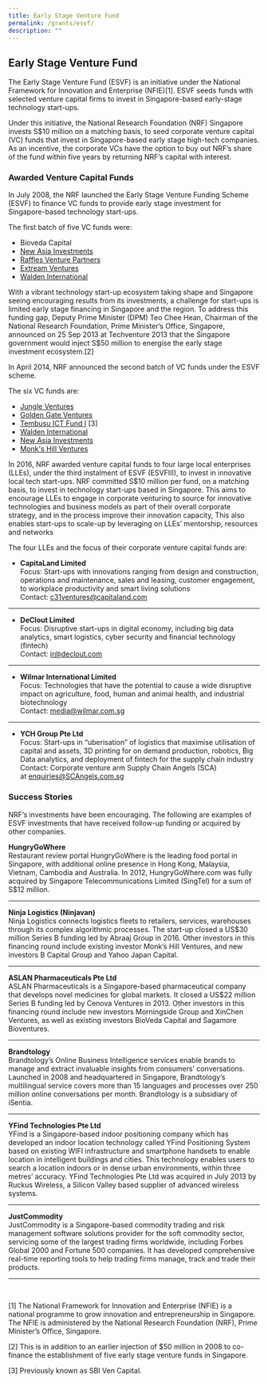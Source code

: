 ```yaml
---
title: Early Stage Venture Fund
permalink: /grants/esvf/
description: ""
---
```

## Early Stage Venture Fund

The Early Stage Venture Fund (ESVF) is an initiative under the National Framework for Innovation and Enterprise (NFIE)\[1\]. ESVF seeds funds with selected venture capital firms to invest in Singapore-based early-stage technology start-ups.

Under this initiative, the National Research Foundation (NRF) Singapore invests S$10 million on a matching basis, to seed corporate venture capital (VC) funds that invest in Singapore-based early stage high-tech companies. As an incentive, the corporate VCs have the option to buy out NRF’s share of the fund within five years by returning NRF’s capital with interest.

### Awarded Venture Capital Funds

In July 2008, the NRF launched the Early Stage Venture Funding Scheme (ESVF) to finance VC funds to provide early stage investment for Singapore-based technology start-ups.

The first batch of five VC funds were:

*   Bioveda Capital
*   [New Asia Investments](http://www.newasiainvestments.com/)
*   [Raffles Venture Partners](http://www.rafflesventurepartners.com/)
*   [Extream Ventures](http://www.extreamventures.com/) 
*   [Walden International](http://www.waldenintl.com/index.aspx)

With a vibrant technology start-up ecosystem taking shape and Singapore seeing encouraging results from its investments, a challenge for start-ups is limited early stage financing in Singapore and the region. To address this funding gap, Deputy Prime Minister (DPM) Teo Chee Hean, Chairman of the National Research Foundation, Prime Minister’s Office, Singapore, announced on 25 Sep 2013 at Techventure 2013 that the Singapore government would inject S$50 million to energise the early stage investment ecosystem.\[2\]  
  
In April 2014, NRF announced the second batch of VC funds under the ESVF scheme.  
  
The six VC funds are:

*   [Jungle Ventures](http://www.jungle-ventures.com/)
*   [Golden Gate Ventures](http://goldengate.vc/)
*   [Tembusu ICT Fund I](https://www.ictfund.sg/) \[3\]
*   [Walden International](http://www.waldenintl.com/index.aspx)
*   [New Asia Investments](http://www.newasiainvestments.com/)
*   [Monk's Hill Ventures](http://www.monkshill.com/#about)

In 2016, NRF awarded venture capital funds to four large local enterprises (LLEs), under the third instalment of ESVF (ESVFIII), to invest in innovative local tech start-ups. NRF committed S$10 million per fund, on a matching basis, to invest in technology start-ups based in Singapore. This aims to encourage LLEs to engage in corporate venturing to source for innovative technologies and business models as part of their overall corporate strategy, and in the process improve their innovation capacity, This also enables start-ups to scale-up by leveraging on LLEs’ mentorship, resources and networks  

The four LLEs and the focus of their corporate venture capital funds are:  

*   **CapitaLand Limited**  
    Focus: Start-ups with innovations ranging from design and construction, operations and maintenance, sales and leasing, customer engagement, to workplace productivity and smart living solutions  
    Contact: [c31ventures@capitaland.com](mailto:c31ventures@capitaland.com)  
---
*   **DeClout Limited**  
    Focus: Disruptive start-ups in digital economy, including big data analytics, smart logistics, cyber security and financial technology (fintech)  
    Contact: [ir@declout.com](mailto:ir@declout.com)
---
*   **Wilmar International Limited**  
    Focus: Technologies that have the potential to cause a wide disruptive impact on agriculture, food, human and animal health, and industrial biotechnology   
    Contact: [media@wilmar.com.sg](mailto:media@wilmar.com.sg)
---
*   **YCH Group Pte Ltd**  
    Focus: Start-ups in “uberisation” of logistics that maximise utilisation of capital and assets, 3D printing for on demand production, robotics, Big Data analytics, and deployment of fintech for the supply chain industry  
    Contact: Corporate venture arm Supply Chain Angels (SCA) at [enquiries@SCAngels.com.sg](mailto:enquiries@SCAngels.com.sg)
    

### Success Stories

NRF’s investments have been encouraging. The following are examples of ESVF investments that have received follow-up funding or acquired by other companies.

**HungryGoWhere**    
Restaurant review portal HungryGoWhere is the leading food portal in Singapore, with additional online presence in Hong Kong, Malaysia, Vietnam, Cambodia and Australia. In 2012, HungryGoWhere.com was fully acquired by Singapore Telecommunications Limited (SingTel) for a sum of S$12 million.  

---
**Ninja Logistics (Ninjavan)**   
Ninja Logistics connects logistics fleets to retailers, services, warehouses through its complex algorithmic processes. The start-up closed a US$30 million Series B funding led by Abraaj Group in 2016. Other investors in this financing round include existing investor Monk’s Hill Ventures, and new investors B Capital Group and Yahoo Japan Capital.  

---
**ASLAN Pharmaceuticals Pte Ltd**   
ASLAN Pharmaceuticals is a Singapore-based pharmaceutical company that develops novel medicines for global markets. It closed a US$22 million Series B funding led by Cenova Ventures in 2013. Other investors in this financing round include new investors Morningside Group and XinChen Ventures, as well as existing investors BioVeda Capital and Sagamore Bioventures.

---
**Brandtology**    
Brandtology’s Online Business Intelligence services enable brands to manage and extract invaluable insights from consumers’ conversations. Launched in 2008 and headquartered in Singapore, Brandtology’s multilingual service covers more than 15 languages and processes over 250 million online conversations per month. Brandtology is a subsidiary of iSentia.

---
**YFind Technologies Pte Ltd**    
YFind is a Singapore-based indoor positioning company which has developed an indoor location technology called YFind Positioning System based on existing WIFI infrastructure and smartphone handsets to enable location in intelligent buildings and cities. This technology enables users to search a location indoors or in dense urban environments, within three metres’ accuracy. YFind Technologies Pte Ltd was acquired in July 2013 by Ruckus Wireless, a Silicon Valley based supplier of advanced wireless systems.

---
**JustCommodity**    
JustCommodity is a Singapore-based commodity trading and risk management software solutions provider for the soft commodity sector, servicing some of the largest trading firms worldwide, including Forbes Global 2000 and Fortune 500 companies. It has developed comprehensive real-time reporting tools to help trading firms manage, track and trade their products.  

---
<br>

\[1\] The National Framework for Innovation and Enterprise (NFIE) is a national programme to grow innovation and entrepreneurship in Singapore. The NFIE is administered by the National Research Foundation (NRF), Prime Minister’s Office, Singapore. 

\[2\] This is in addition to an earlier injection of $50 million in 2008 to co-finance the establishment of five early stage venture funds in Singapore.  
  
\[3\] Previously known as SBI Ven Capital.